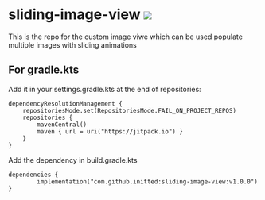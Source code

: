 # sliding-image-view    [![](https://jitpack.io/v/initted/sliding-image-view.svg)](https://jitpack.io/#initted/sliding-image-view)
This is the repo for the custom image viwe which can be used populate multiple images with sliding animations


## For gradle.kts

Add it in your settings.gradle.kts at the end of repositories:

	dependencyResolutionManagement {
		repositoriesMode.set(RepositoriesMode.FAIL_ON_PROJECT_REPOS)
		repositories {
			mavenCentral()
			maven { url = uri("https://jitpack.io") }
		}
	}
 
Add the dependency in build.gradle.kts

	dependencies {
	        implementation("com.github.initted:sliding-image-view:v1.0.0")
	}
